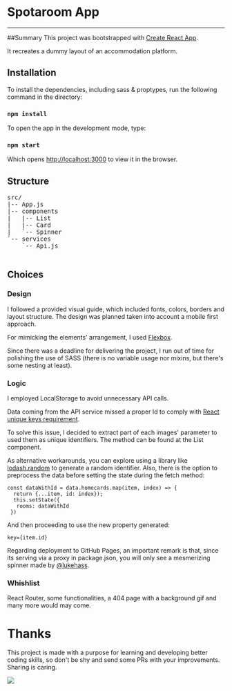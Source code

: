 # Spotaroom App

----

##Summary
This project was bootstrapped with [Create React App](https://github.com/facebook/create-react-app). 

It recreates a dummy layout of an accommodation platform.

## Installation

To install the dependencies, including sass & proptypes, run the following command in the directory:

 ### `npm install`

To open the app in the development mode, type:

### `npm start`

Which opens [http://localhost:3000](http://localhost:3000) to view it in the browser.


## Structure

<pre>
src/
|-- App.js
|-- components
|   |-- List
|   |-- Card
|   `-- Spinner
`-- services
    `-- Api.js

</pre>


## Choices

### Design
I followed a provided visual guide, which included fonts, colors, borders and layout structure. The design was planned taken into account a mobile first approach.

For mimicking the elements' arrangement, I used [Flexbox](https://developer.mozilla.org/en-US/docs/Web/CSS/CSS_Flexible_Box_Layout/Basic_Concepts_of_Flexbox). 

Since there was a deadline for delivering the project, I run out of time for polishing the use of SASS (there is no variable usage nor mixins, but there's some nesting at least).

### Logic

I employed LocalStorage to avoid unnecessary API calls.

Data coming from the API service missed a proper Id to comply with [React unique keys requirement](https://reactjs.org/docs/lists-and-keys.html#keys).

To solve this issue, I decided to extract part of each images' parameter to used them as unique identifiers. The method can be found at the List component.

As alternative workarounds, you can explore using a library like [lodash.random](https://www.npmjs.com/package/lodash.random) to generate a random identifier. Also, there is the option to preprocess the data before setting the state during the fetch method:

```
const dataWithId = data.homecards.map(item, index) => {
  return {...item, id: index});
  this.setState({
   rooms: dataWithId
 })
```
And then proceeding to use the new property generated:

`key={item.id}`

Regarding deployment to GitHub Pages, an important remark is that, since its serving via a proxy in package.json, you will only see a mesmerizing spinner made by [@lukehass](https://projects.lukehaas.me/css-loaders/).

### Whishlist
 
React Router, some functionalities, a 404 page with a background gif and many more would may come.

# Thanks

This project is made with a purpose for learning and developing better coding skills, so don't be shy and send some PRs with your improvements. Sharing is caring.

![](https://media.giphy.com/media/xULW8v7LtZrgcaGvC0/giphy.gif)

